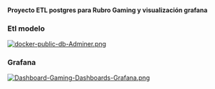 
#### Proyecto ETL postgres para Rubro Gaming y visualización grafana

### Etl modelo

[![docker-public-db-Adminer.png](https://i.postimg.cc/d3Psfbbb/docker-public-db-Adminer.png)](https://postimg.cc/R6dx6DVd)

### Grafana
[![Dashboard-Gaming-Dashboards-Grafana.png](https://i.postimg.cc/ZYdzQDKc/Dashboard-Gaming-Dashboards-Grafana.png)](https://postimg.cc/Z04QBHNB)